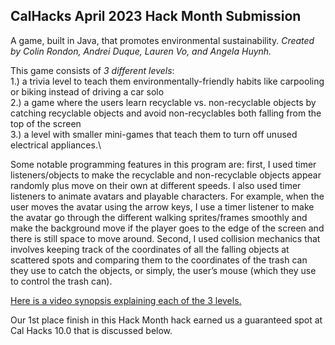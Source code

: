 ## CalHacks April 2023 Hack Month Submission

A game, built in Java, that promotes environmental sustainability. _Created by Colin Rondon, Andrei Duque, Lauren Vo, and Angela Huynh._

This game consists of _3 different levels_:\
1.) a trivia level to teach them environmentally-friendly habits like carpooling or biking instead of driving a car solo\
2.) a game where the users learn recyclable vs. non-recyclable objects by catching recyclable objects and avoid non-recyclables both falling from the top of the screen\
3.) a level with smaller mini-games that teach them to turn off unused electrical appliances.\

Some notable programming features in this program are: first, I used timer listeners/objects to make the recyclable and non-recyclable objects appear randomly plus move on their own at different speeds. I also used timer listeners to animate avatars and playable characters. For example, when the user moves the avatar using the arrow keys, I use a timer listener to make the avatar go through the different walking sprites/frames smoothly and make the background move if the player goes to the edge of the screen and there is still space to move around. Second, I used collision mechanics that involves keeping track of the coordinates of all the falling objects at scattered spots and comparing them to the coordinates of the trash can they use to catch the objects, or simply, the user’s mouse (which they use to control the trash can).

[Here is a video synopsis explaining each of the 3 levels.](https://www.youtube.com/watch?v=Uyp3ljLLolY&t=66s)

Our 1st place finish in this Hack Month hack earned us a guaranteed spot at Cal Hacks 10.0 that is discussed below.
